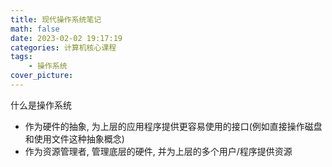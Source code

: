 ```yaml
---
title: 现代操作系统笔记
math: false
date: 2023-02-02 19:17:19
categories: 计算机核心课程
tags:
	- 操作系统
cover_picture:
---
```




什么是操作系统
- 作为硬件的抽象, 为上层的应用程序提供更容易使用的接口(例如直接操作磁盘和使用文件这种抽象概念)
- 作为资源管理者, 管理底层的硬件, 并为上层的多个用户/程序提供资源
